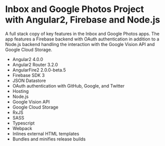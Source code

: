# Inbox and Google Photos Project with Angular2, Firebase and Node.js

A full stack copy of key features in the Inbox and Google Photos apps. The app features a Firebase backend with OAuth authentication in addition to a Node.js backend handling the interaction with the Google Vision API and Google Cloud Storage.



* Angular2 4.0.0
* Angular2 Router 3.2.0
* AngularFire2 2.0.0-beta.5
* Firebase SDK 3
* JSON Datastore
* OAuth authentication with GitHub, Google, and Twitter
* Hosting
* Node.js
* Google Vision API
* Google Cloud Storage
* RxJS
* SASS
* Typescript
* Webpack
* Inlines external HTML templates
* Bundles and minifies release builds
